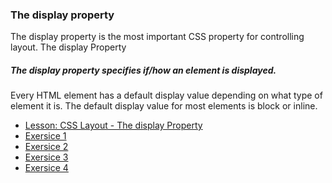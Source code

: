 ### The display property

The display property is the most important CSS property for controlling layout.
The display Property

##### The display property specifies if/how an element is displayed.

Every HTML element has a default display value depending on what type of element it is. The default display value for most elements is block or inline.

- [Lesson: CSS Layout - The display Property](https://www.w3schools.com/css/css_display_visibility.asp)
- [Exersice 1](https://www.w3schools.com/css/exercise.asp?filename=exercise_display_visibility1)
- [Exersice 2](https://www.w3schools.com/css/exercise.asp?filename=exercise_display_visibility2)
- [Exersice 3](https://www.w3schools.com/css/exercise.asp?filename=exercise_display_visibility3)
- [Exersice 4](https://www.w3schools.com/css/exercise.asp?filename=exercise_display_visibility4)
